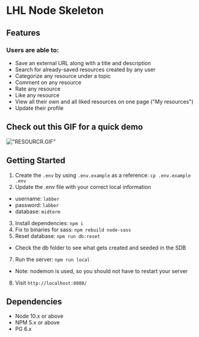 LHL Node Skeleton
=========

## Features

### Users are able to: 
  * Save an external URL along with a title and description
  * Search for already-saved resources created by any user
  * Categorize any resource under a topic
  * Comment on any resource
  * Rate any resource
  * Like any resource
  * View all their own and all liked resources on one page ("My resources")
  * Update their profile

## Check out this GIF for a quick demo

!["RESOURCR.GIF"](https://github.com/zMollaz/Resource-wall/blob/master/docs/RESOURCR.-%20GIF.gif)
## Getting Started

1. Create the `.env` by using `.env.example` as a reference: `cp .env.example .env`
2. Update the .env file with your correct local information 
  - username: `labber` 
  - password: `labber` 
  - database: `midterm`
3. Install dependencies: `npm i`
4. Fix to binaries for sass: `npm rebuild node-sass`
5. Reset database: `npm run db:reset`
  - Check the db folder to see what gets created and seeded in the SDB
7. Run the server: `npm run local`
  - Note: nodemon is used, so you should not have to restart your server
8. Visit `http://localhost:8080/`

## Dependencies

- Node 10.x or above
- NPM 5.x or above
- PG 6.x
